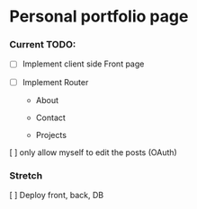 # Personal portfolio page

### Current TODO:

- [ ] Implement client side Front page

- [ ] Implement Router

    - About

    - Contact

    - Projects

[ ] only allow myself to edit the posts (OAuth)


### Stretch

[ ] Deploy front, back, DB
